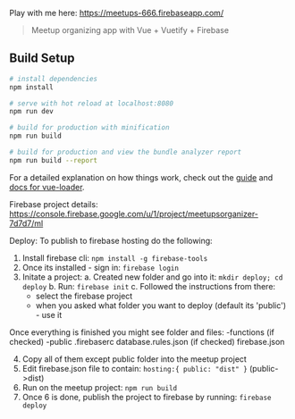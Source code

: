 Play with me here: https://meetups-666.firebaseapp.com/

> Meetup organizing app with Vue + Vuetify + Firebase


## Build Setup

``` bash
# install dependencies
npm install

# serve with hot reload at localhost:8080
npm run dev

# build for production with minification
npm run build

# build for production and view the bundle analyzer report
npm run build --report
```

For a detailed explanation on how things work, check out the [guide](http://vuejs-templates.github.io/webpack/) and [docs for vue-loader](http://vuejs.github.io/vue-loader).

Firebase project details:
https://console.firebase.google.com/u/1/project/meetupsorganizer-7d7d7/ml

Deploy:
To publish to firebase hosting do the following:

1. Install firebase cli: `npm install -g firebase-tools`
2. Once its installed - sign in: `firebase login`
3. Initate a project:
  a. Created new folder and go into it: `mkdir deploy; cd deploy`
  b. Run: `firebase init`
  c. Followed the instructions from there:
    - select the firebase project
    - when you asked what folder you want to deploy (default its 'public') - use it

  Once everything is finished you might see folder and files:
  -functions (if checked)
  -public
  .firebaserc
  database.rules.json (if checked)
  firebase.json

4. Copy all of them except public folder into the meetup project
5. Edit firebase.json file to contain: `hosting:{ public: "dist" }` (public->dist)
6. Run on the meetup project: `npm run build`
7. Once 6 is done, publish the project to firebase by running: `firebase deploy`
